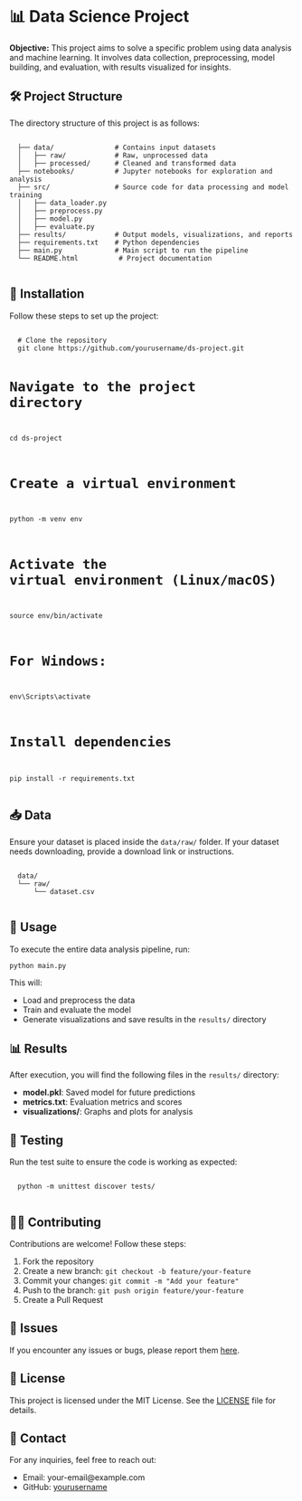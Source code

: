 <html lang="en">
<head>
  <meta charset="UTF-8" />
  <meta name="viewport" content="width=device-width, initial-scale=1.0" />
  <title>Data Science Project README</title>
</head>
<body>
  <h1>📊 Data Science Project</h1>
  <p>
    <strong>Objective:</strong> This project aims to solve a specific problem using data analysis and machine learning. It involves data collection, preprocessing, model building, and evaluation, with results visualized for insights.
  </p>

  <h2>🛠️ Project Structure</h2>
  <p>The directory structure of this project is as follows:</p>
  <pre><code>
  ├── data/               # Contains input datasets
  │   ├── raw/            # Raw, unprocessed data
  │   ├── processed/      # Cleaned and transformed data
  ├── notebooks/          # Jupyter notebooks for exploration and analysis
  ├── src/                # Source code for data processing and model training
  │   ├── data_loader.py
  │   ├── preprocess.py
  │   ├── model.py
  │   ├── evaluate.py
  ├── results/            # Output models, visualizations, and reports
  ├── requirements.txt    # Python dependencies
  ├── main.py             # Main script to run the pipeline
  └── README.html          # Project documentation
  </code></pre>

  <h2>🚀 Installation</h2>
  <p>Follow these steps to set up the project:</p>
  <pre><code>
  # Clone the repository
  git clone https://github.com/yourusername/ds-project.git

  # Navigate to the project directory
  cd ds-project

  # Create a virtual environment
  python -m venv env

  # Activate the virtual environment (Linux/macOS)
  source env/bin/activate

  # For Windows:
  env\Scripts\activate

  # Install dependencies
  pip install -r requirements.txt
  </code></pre>

  <h2>📥 Data</h2>
  <p>
    Ensure your dataset is placed inside the <code>data/raw/</code> folder.  
    If your dataset needs downloading, provide a download link or instructions.
  </p>
  <pre><code>
  data/
  └── raw/
      └── dataset.csv
  </code></pre>

  <h2>🚦 Usage</h2>
  <p>To execute the entire data analysis pipeline, run:</p>
  <pre><code>python main.py</code></pre>
  <p>This will:</p>
  <ul>
    <li>Load and preprocess the data</li>
    <li>Train and evaluate the model</li>
    <li>Generate visualizations and save results in the <code>results/</code> directory</li>
  </ul>

  <h2>📊 Results</h2>
  <p>
    After execution, you will find the following files in the <code>results/</code> directory:
  </p>
  <ul>
    <li><strong>model.pkl</strong>: Saved model for future predictions</li>
    <li><strong>metrics.txt</strong>: Evaluation metrics and scores</li>
    <li><strong>visualizations/</strong>: Graphs and plots for analysis</li>
  </ul>

  <h2>🧪 Testing</h2>
  <p>Run the test suite to ensure the code is working as expected:</p>
  <pre><code>
  python -m unittest discover tests/
  </code></pre>

  <h2>🧑‍💻 Contributing</h2>
  <p>
    Contributions are welcome! Follow these steps:
    <ol>
      <li>Fork the repository</li>
      <li>Create a new branch: <code>git checkout -b feature/your-feature</code></li>
      <li>Commit your changes: <code>git commit -m "Add your feature"</code></li>
      <li>Push to the branch: <code>git push origin feature/your-feature</code></li>
      <li>Create a Pull Request</li>
    </ol>
  </p>

  <h2>🐛 Issues</h2>
  <p>If you encounter any issues or bugs, please report them
    <a href="https://github.com/yourusername/ds-project/issues">here</a>.
  </p>

  <h2>📜 License</h2>
  <p>This project is licensed under the MIT License. See the <a href="LICENSE">LICENSE</a> file for details.</p>

  <h2>🤝 Contact</h2>
  <p>For any inquiries, feel free to reach out:</p>
  <ul>
    <li>Email: your-email@example.com</li>
    <li>GitHub: <a href="https://github.com/yourusername">yourusername</a></li>
  </ul>
</body>
</html>
